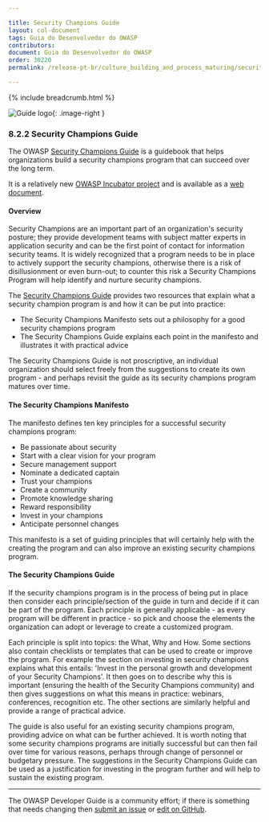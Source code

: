 ```yaml
---

title: Security Champions Guide
layout: col-document
tags: Guia do Desenvolvedor do OWASP
contributors:
document: Guia do Desenvolvedor do OWASP
order: 30220
permalink: /release-pt-br/culture_building_and_process_maturing/security_champions/security_champions_guide/

---
```


{% include breadcrumb.html %}

<style type="text/css">
.image-right {
  height: 180px;
  display: block;
  margin-left: auto;
  margin-right: auto;
  float: right;
}
</style>

![Guide logo](../../../../assets/images/logos/secchampsguide.png "Security Champions Guide"){: .image-right }

### 8.2.2 Security Champions Guide

The OWASP [Security Champions Guide][scguide] is a guidebook that helps organizations build
a security champions program that can succeed over the long term.

It is a relatively new [OWASP Incubator project][scguiderepo] and is available as a [web document][scguidedoc].

#### Overview

Security Champions are an important part of an organization's security posture; they provide development teams
with subject matter experts in application security and can be the first point of contact for information security teams.
It is widely recognized that a program needs to be in place to actively support the security champions,
otherwise there is a risk of disillusionment or even burn-out;
to counter this risk a Security Champions Program will help identify and nurture security champions.

The [Security Champions Guide][scguide] provides two resources that explain what a security champion program is
and how it can be put into practice:

* The Security Champions Manifesto sets out a philosophy for a good security champions program
* The Security Champions Guide explains each point in the manifesto and illustrates it with practical advice

The Security Champions Guide is not proscriptive, an individual organization should select freely from the suggestions
to create its own program - and perhaps revisit the guide as its security champions program matures over time.

#### The Security Champions Manifesto

The manifesto defines ten key principles for a successful security champions program:

* Be passionate about security
* Start with a clear vision for your program
* Secure management support
* Nominate a dedicated captain
* Trust your champions
* Create a community
* Promote knowledge sharing
* Reward responsibility
* Invest in your champions
* Anticipate personnel changes

This manifesto is a set of guiding principles that will certainly help with the creating the program
and can also improve an existing security champions program.

#### The Security Champions Guide

If the security champions program is in the process of being put in place
then consider each principle/section of the guide in turn and decide if it can be part of the program.
Each principle is generally applicable - as every program will be different in practice - so pick and choose
the elements the organization can adopt or leverage to create a customized program.

Each principle is split into topics: the What, Why and How.
Some sections also contain checklists or templates that can be used to create or improve the program.
For example the section on investing in security champions explains what this entails:
'Invest in the personal growth and development of your Security Champions'.
It then goes on to describe why this is important (ensuring the health of the Security Champions community)
and then gives suggestions on what this means in practice: webinars, conferences, recognition etc.
The other sections are similarly helpful and provide a range of practical advice.

The guide is also useful for an existing security champions program, providing advice on what can be further achieved.
It is worth noting that some security champions programs are initially successful but can then fail over time
for various reasons, perhaps through change of personnel or budgetary pressure.
The suggestions in the Security Champions Guide can be used as a justification for investing in the program further
and will help to sustain the existing program.

----

The OWASP Developer Guide is a community effort; if there is something that needs changing
then [submit an issue][issue1022] or [edit on GitHub][edit1022].

[issue1022]: https://github.com/OWASP/www-project-developer-guide/issues/new?labels=enhancement&template=request.md&title=Update:%2010-culture-process/02-security-champions/02-security-champions-guide
[edit1022]: https://github.com/OWASP/www-project-developer-guide/blob/main/draft/10-culture-process/02-security-champions/02-security-champions-guide.md
[scguide]: https://owasp.org/www-project-security-champions-guidebook/
[scguidedoc]: https://owasp.org/www-project-security-champions-guidebook/#div-principles
[scguiderepo]: https://github.com/OWASP/www-project-security-champions-guidebook
